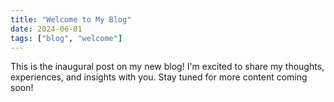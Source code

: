 ```yaml
---
title: "Welcome to My Blog"
date: 2024-06-01
tags: ["blog", "welcome"]
---
```


This is the inaugural post on my new blog! I'm excited to share my thoughts, experiences, and insights with you. Stay tuned for more content coming soon!